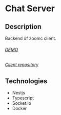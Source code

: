 # Chat Server

## Description

Backend of zoomc client.

###### [DEMO](http://zoomc.projects.ga)

###### [Client repository](https://github.com/Izanaaagi/zoomc-client)

## Technologies

- Nestjs
- Typescript
- Socket.io
- Docker